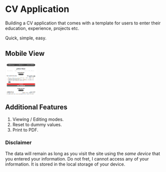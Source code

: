# CV Application

Building a CV application that comes with a template for users to enter their education, experience, projects etc.

Quick, simple, easy.

## Mobile View

<img align="center" width="100" height="100" src="./src/assets/mvp.png">

<!-- ![demo](src/assets/mvp.png) -->

## Additional Features

1. Viewing / Editing modes.
1. Reset to dummy values.
1. Print to PDF.

### Disclaimer

The data will remain as long as you visit the site using the _same device_ that you entered your information.
Do not fret, I cannot access any of your information. It is stored in the local storage of your device.

